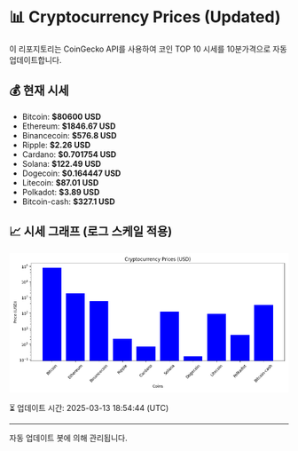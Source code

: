 
# 📊 Cryptocurrency Prices (Updated)

이 리포지토리는 CoinGecko API를 사용하여 코인 TOP 10 시세를 10분가격으로 자동 업데이트합니다.

## 💰 현재 시세
- Bitcoin: **$80600 USD**
- Ethereum: **$1846.67 USD**
- Binancecoin: **$576.8 USD**
- Ripple: **$2.26 USD**
- Cardano: **$0.701754 USD**
- Solana: **$122.49 USD**
- Dogecoin: **$0.164447 USD**
- Litecoin: **$87.01 USD**
- Polkadot: **$3.89 USD**
- Bitcoin-cash: **$327.1 USD**

## 📈 시세 그래프 (로그 스케일 적용)
![Crypto Prices](crypto_prices.png)

⏳ 업데이트 시간: 2025-03-13 18:54:44 (UTC)

---
자동 업데이트 봇에 의해 관리됩니다.
